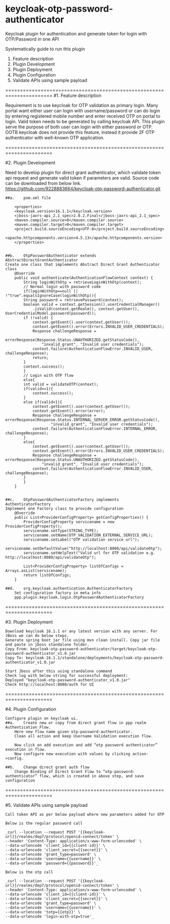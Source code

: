 # keycloak-otp-password-authenticator
Keycloak plugin for authentication and generate token for login with OTP/Password in one API

Systematically guide to run this plugin
1.	Feature description
2.	Plugin Development
3.	Plugin Deployment
4.	Plugin Configuration
5.	Validate APIs using sample payload


======================================================================
#1.	Feature description

Requirement is to use keycloak for OTP validation as primary login. Many portal want either user can login with username/password or can do login by entering registered mobile number and enter received OTP on portal to login. Valid token needs to be generated by calling keycloak API. This plugin serve the purpose of both user can login with either password or OTP. OOTB keycloak does not provide this feature, instead it provide 2F OTP authenticator with well-known OTP application. 

======================================================================

#2.	Plugin Development

Need to develop plugin for direct grant authenticator, which validate token api request and generate valid token if parameters are valid. Source code can be downloaded from below link.
https://github.com/9228883664/keycloak-otp-password-authenticator.git

	##a.	pom.xml file

	    <properties>
		<keycloak.version>16.1.1</keycloak.version>
		<jboss-jaxrs-api_2.1_spec>2.0.2.Final</jboss-jaxrs-api_2.1_spec>
		<maven.compiler.source>8</maven.compiler.source>
		<maven.compiler.target>8</maven.compiler.target>
		<project.build.sourceEncoding>UTF-8</project.build.sourceEncoding>
		<apache.httpcomponents.version>4.5.13</apache.httpcomponents.version>
	    </properties>


	##b.	OtpPasswordAuthenticator extends AbstractDirectGrantAuthenticator
	Create one class that implements Abstract Direct Grant Authenticator class
		@Override
		public void authenticate(AuthenticationFlowContext context) {
		    String loginWithOtp = retrieveLoginWithOtp(context);
		    // Normal login with password code
		    if(loginWithOtp==null || !"true".equalsIgnoreCase(loginWithOtp)){
			String password = retrievePassword(context);
			boolean valid = context.getSession().userCredentialManager()
				.isValid(context.getRealm(), context.getUser(), UserCredentialModel.password(password));
			if (!valid) {
			    context.getEvent().user(context.getUser());
			    context.getEvent().error(Errors.INVALID_USER_CREDENTIALS);
			    Response challengeResponse = 
				errorResponse(Response.Status.UNAUTHORIZED.getStatusCode(), 
					"invalid_grant", "Invalid user credentials");
			    context.failure(AuthenticationFlowError.INVALID_USER, challengeResponse);
			    return;
			}
			context.success();
		    }
		    // Login with OTP flow
		    else{
			int valid = validateOTP(context);
			if(valid==1){
			    context.success();
			}
			else if(valid<1){
			    context.getEvent().user(context.getUser());
			    context.getEvent().error(error);
			    Response challengeResponse = errorResponse(Response.Status.INTERNAL_SERVER_ERROR.getStatusCode(),   
						"invalid_grant", "Invalid user credentials");
			    context.failure(AuthenticationFlowError.INTERNAL_ERROR, challengeResponse);
			}
			else{
			    context.getEvent().user(context.getUser());
			    context.getEvent().error(Errors.INVALID_USER_CREDENTIALS);
			    Response challengeResponse = errorResponse(Response.Status.UNAUTHORIZED.getStatusCode(), 
					"invalid_grant", "Invalid user credentials");
			    context.failure(AuthenticationFlowError.INVALID_USER, challengeResponse);
			}
		    }
		}


	##c.	OtpPasswordAuthenticatorFactory implements AuthenticatorFactory
	Implement one Factory class to provide configuration 
		@Override
		public List<ProviderConfigProperty> getConfigProperties() {
		    ProviderConfigProperty servicename = new ProviderConfigProperty();
		    servicename.setType(STRING_TYPE);
		    servicename.setName(OTP_VALIDATION_EXTERNAL_SERVICE_URL);
		    servicename.setLabel("OTP validation service url");
		    servicename.setDefaultValue("http://localhost:8080/api/validateOtp");
		    servicename.setHelpText("Valid url for OTP validation e.g. http://localhost:8080/api/validateOtp");

		    List<ProviderConfigProperty> listOfConfigs = Arrays.asList(servicename);
		    return listOfConfigs;
		}

	##d.	org.keycloak.authentication.AuthenticatorFactory
		Set configuration factory in meta info
		ppp.plugin.keycloak.login.OtpPasswordAuthenticatorFactory

======================================================================

#3.	Plugin Deployment

	Download keycloak 16.1.1 or any latest version with any server. For JBoss we can do below steps.
	Generate spring boot jar file using mvn clean install. Copy jar file and paste in jboss standalone folder.
	Copy From: keycloak-otp-password-authenticator/target/keycloak-otp-password-authenticator_v1.0.jar
	Copy To: keycloak-16.1.1/standalone/deployments/keycloak-otp-password-authenticator_v1.0.jar

	Start Jboss after this using standalone command 
	Check log with below string for successful deployment: 
	Deployed "keycloak-otp-password-authenticator_v1.0.jar"
	Check http://localhost:8080/auth for UI

======================================================================

#4.	Plugin Configuration

	Configure plugin on keycloak ui.
	##a.	Create new or copy from direct grant flow in ppp realm Authentication Flow.
		Here new flow name given otp-password-authenticator.
		Clean all action and keep Username Validation execution flow.

		Now click on add execution and add “otp password authenticator” execution in flow.
		Now configure new execution with values by clicking action->config.

	##b.	Change direct grant auth flow
		Change Binding of Direct Grant Flow to “otp-password-authenticator” flow, which is created in above step, and save configuration

======================================================================

#5.	Validate APIs using sample payload

	Call token API as per below payload where new parameters added for OTP
	
	Below is the regular password call
	
	_curl --location --request POST '{{keycloak-url}}/realms/dep7/protocol/openid-connect/token' \
	--header 'Content-Type: application/x-www-form-urlencoded' \
	--data-urlencode 'client_id={{client-id}}' \
	--data-urlencode 'client_secret={{secret}}' \
	--data-urlencode 'grant_type=password' \
	--data-urlencode 'username={{username}}' \
	--data-urlencode 'password={{password}}'_

	Below is the otp call
	
	_curl --location --request POST '{{keycloak-url}}/realms/dep7/protocol/openid-connect/token' \
	--header 'Content-Type: application/x-www-form-urlencoded' \
	--data-urlencode 'client_id={{client-id}}' \
	--data-urlencode 'client_secret={{secret}}' \
	--data-urlencode 'grant_type=password' \
	--data-urlencode 'username={{username}}' \
	--data-urlencode 'totp={{otp}}' \
	--data-urlencode 'login-with-otp=true'_






